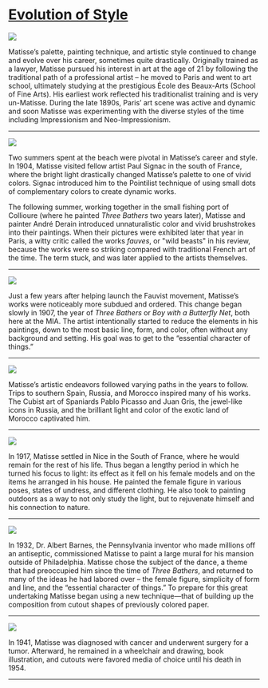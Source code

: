 # [Evolution of Style](http://artsmia.github.io/griot/#/stories/1142)

![](http://cdn.dx.artsmia.org/thumbs/tn_null.jpg)

Matisse’s palette, painting technique, and artistic style continued to change and evolve over his career, sometimes quite drastically. Originally trained as a lawyer, Matisse pursued his interest in art at the age of 21 by following the traditional path of a professional artist – he moved to Paris and went to art school, ultimately studying at the prestigious École des Beaux-Arts (School of Fine Arts). His earliest work reflected his traditionalist training and is very un-Matisse. During the late 1890s, Paris’ art scene was active and dynamic and soon Matisse was experimenting with the diverse styles of the time including Impressionism and Neo-Impressionism.

---

![](http://cdn.dx.artsmia.org/thumbs/tn_null.jpg)

Two summers spent at the beach were pivotal in Matisse’s career and style. In 1904, Matisse visited fellow artist Paul Signac in the south of France, where the bright light drastically changed Matisse’s palette to one of vivid colors. Signac introduced him to the Pointilist technique of using small dots of complementary colors to create dynamic works.

The following summer, working together in the small fishing port of Collioure (where he painted *Three Bathers* two years later), Matisse and painter André Derain introduced unnaturalistic color and vivid brushstrokes into their paintings. When their pictures were exhibited later that year in Paris, a witty critic called the works *fauves*, or "wild beasts" in his review, because the works were so striking compared with traditional French art of the time. The term stuck, and was later applied to the artists themselves.

---

![](http://cdn.dx.artsmia.org/thumbs/tn_null.jpg)

Just a few years after helping launch the Fauvist movement, Matisse’s works were noticeably more subdued and ordered. This change began slowly in 1907, the year of *Three Bathers* or *Boy with a Butterfly Net*, both here at the MIA. The artist intentionally started to reduce the elements in his paintings, down to the most basic line, form, and color, often without any background and setting. His goal was to get to the “essential character of things.”

---

![](http://cdn.dx.artsmia.org/thumbs/tn_null.jpg)

Matisse’s artistic endeavors followed varying paths in the years to follow. Trips to southern Spain, Russia, and Morocco inspired many of his works. The Cubist art of Spaniards Pablo Picasso and Juan Gris, the jewel-like icons in Russia, and the brilliant light and color of the exotic land of Morocco captivated him.

---

![](http://cdn.dx.artsmia.org/thumbs/tn_null.jpg)

In 1917, Matisse settled in Nice in the South of France, where he would remain for the rest of his life. Thus began a lengthy period in which he turned his focus to light: its effect as it fell on his female models and on the items he arranged in his house. He painted the female figure in various poses, states of undress, and different clothing. He also took to painting outdoors as a way to not only study the light, but to rejuvenate himself and his connection to nature.

---

![](http://cdn.dx.artsmia.org/thumbs/tn_null.jpg)

In 1932, Dr. Albert Barnes, the Pennsylvania inventor who made millions off an antiseptic, commissioned Matisse to paint a large mural for his mansion outside of Philadelphia. Matisse chose the subject of the dance, a theme that had preoccupied him since the time of *Three Bathers*, and returned to many of the ideas he had labored over – the female figure, simplicity of form and line, and the “essential character of things.” To prepare for this great undertaking Matisse began using a new technique—that of building up the composition from cutout shapes of previously colored paper.

---

![](http://cdn.dx.artsmia.org/thumbs/tn_null.jpg)

In 1941, Matisse was diagnosed with cancer and underwent surgery for a tumor. Afterward, he remained in a wheelchair and drawing, book illustration, and cutouts were favored media of choice until his death in 1954. 

---
